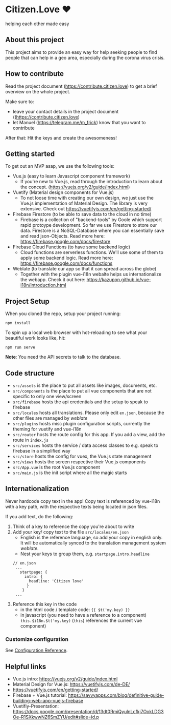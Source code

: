 # Citizen.Love ❤
helping each other made easy

## About this project
This project aims to provide an easy way for help seeking people to find people that can help in a geo area, especially 
during the corona virus crisis. 

## How to contribute

Read the project document (https://contribute.citizen.love) to get a brief overview on the whole project.

Make sure to:
* leave your contact details in the project document ((https://contribute.citizen.love)
* let Manuel (https://telegram.me/m_frick) know that you want to contribute

After that: Hit the keys and create the awesomeness!

## Getting started
To get out an MVP asap, we use the following tools:
* Vue.js (easy to learn Javascript component framework)
  * If you're new to Vue.js, read through the introduction to learn about the concept.  (https://vuejs.org/v2/guide/index.html)
* Vuetify (Material design components for Vue.js)
  * To not loose time with creating our own design, we just use the Vue.js implementation of Material Design. The library
  is very extensive. Check out https://vuetifyjs.com/en/getting-started/
* Firebase Firestore (to be able to save data to the cloud in no time)
  * Firebase is a collection of "backend-tools" by Goole which support rapid protoype development. So far we use Firestore to store our data.
  Firestore is a NoSQL-Database where you can essentially save and read json-Objects. Read more here: https://firebase.google.com/docs/firestore
* Firebase Cloud Functions (to have some backend logic)
  * Cloud functions are serverless functions. We'll use some of them to apply some backend logic. Read more here: https://firebase.google.com/docs/functions
* Weblate (to translate our app so that it can spread across the globe)
  * Together with the plugin vue-i18n webalte helps us internationalize the webapp. Check it out here: https://kazupon.github.io/vue-i18n/introduction.html
  
## Project Setup
When you cloned the repo, setup your project running:
```
npm install
```
To spin up a local web browser with hot-reloading to see what your beautiful work looks like, hit:

```
npm run serve
```
**Note**: You need the API secrets to talk to the database.
## Code structure

* `src/assets` is the place to put all assets like images, documents, etc.
* `src/components` is the place to put all vue components that are not specific to only one view/screen
* `src/firebase` hosts the api credentials and the setup to speak to firebase
* `src/locales` hosts all translations. Please only edit `en.json`, because the other files are managed by *weblate*
* `src/plugins` hosts misc plugin configuration scripts, currently the theming for vuetify and vue-i18n
* `src/router` hosts the route config for this app. If you add a view, add the route in `index.js`
* `src/services` hosts the service / data access classes to e.g. speak to firebase in a simplified way
* `src/store` hosts the config for vuex, the Vue.js state management
* `src/views` hosts the screen respective their Vue.js components
* `src/App.vue` is the root Vue.js component
* `src/main.js` is the init script where all the magic starts
  
## Internationalization
Never hardcode copy text in the app! Copy text is referenced by vue-i18n with a key path, with the respective texts being located in json files.

If you add text, do the following:

1. Think of a key to reference the copy you're about to write
2. Add your key/ copy text to the file `src/locales/en.json` 
   * English is the reference language, so add your copy in english only. It will be automatically synced to the translation management system *weblate*.
   * Nest your keys to group them, e.g. `startpage.intro.headline`
   ````
   // en.json
    ...
      startpage: {
        intro: {
          headline: 'Citizen love'
         }
       }
    ...  
   ````
3. Reference this key in the code
   * in the html code / template code: `{{ $t('my.key) }}`  
   * in javascript (you need to have a reference to a component) `this.$i18n.$t('my.key)` 
   (`this`) references the current vue component)

### Customize configuration
See [Configuration Reference](https://cli.vuejs.org/config/).


## Helpful links
* Vue.js intro: https://vuejs.org/v2/guide/index.html
* Material Design for Vue.js: https://vuetifyjs.com/de-DE/
* https://vuetifyjs.com/en/getting-started/
* Firebase + Vue.js tutorial: https://savvyapps.com/blog/definitive-guide-building-web-app-vuejs-firebase
* Vuetifiy-Presentation: https://docs.google.com/presentation/d/13dt0RmiQyulnLcfkj7OokLDG3Oe-R1SXkwwNZ6SmZYU/edit#slide=id.p
